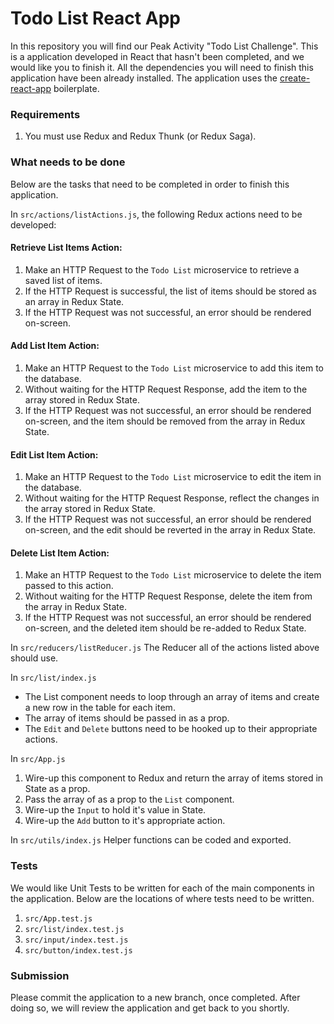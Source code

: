 # Todo List React App
In this repository you will find our Peak Activity "Todo List Challenge". This is a application developed in React that hasn't been completed, and we would like you to finish it. All the dependencies you will need to finish this application have been already installed. The application uses the [create-react-app](https://github.com/facebook/create-react-app) boilerplate.

### Requirements
1. You must use Redux and Redux Thunk (or Redux Saga).

### What needs to be done
Below are the tasks that need to be completed in order to finish this application.

In `src/actions/listActions.js`, the following Redux actions need to be developed:
#### Retrieve List Items Action:
1. Make an HTTP Request to the `Todo List` microservice to retrieve a saved list of items.
2. If the HTTP Request is successful, the list of items should be stored as an array in Redux State.
3. If the HTTP Request was not successful, an error should be rendered on-screen.

#### Add List Item Action:
1. Make an HTTP Request to the `Todo List` microservice to add this item to the database.
2. Without waiting for the HTTP Request Response, add the item to the array stored in Redux State.
3. If the HTTP Request was not successful, an error should be rendered on-screen, and the item should be removed from the array in Redux State.

#### Edit List Item Action:
1. Make an HTTP Request to the `Todo List` microservice to edit the item in the database.
2. Without waiting for the HTTP Request Response, reflect the changes in the array stored in Redux State.
3. If the HTTP Request was not successful, an error should be rendered on-screen, and the edit should be reverted in the array in Redux State.

#### Delete List Item Action:
1. Make an HTTP Request to the `Todo List` microservice to delete the item passed to this action.
2. Without waiting for the HTTP Request Response, delete the item from the array in Redux State.
3. If the HTTP Request was not successful, an error should be rendered on-screen, and the deleted item should be re-added to Redux State.

In `src/reducers/listReducer.js` The Reducer all of the actions listed above should use.

In `src/list/index.js`
 - The List component needs to loop through an array of items and create a new row in the table for each item.
 - The array of items should be passed in as a prop.
 - The `Edit` and `Delete` buttons need to be hooked up to their appropriate actions.

In `src/App.js`
1. Wire-up this component to Redux and return the array of items stored in State as a prop.
2. Pass the array of as a prop to the `List` component.
3. Wire-up the `Input` to hold it's value in State.
4. Wire-up the `Add` button to it's appropriate action.

In `src/utils/index.js` Helper functions can be coded and exported.

### Tests
We would like Unit Tests to be written for each of the main components in the application. Below are the locations of where tests need to be written.
1. `src/App.test.js`
2. `src/list/index.test.js`
3. `src/input/index.test.js`
4. `src/button/index.test.js`

### Submission
Please commit the application to a new branch, once completed. After doing so, we will review the application and get back to you shortly.
